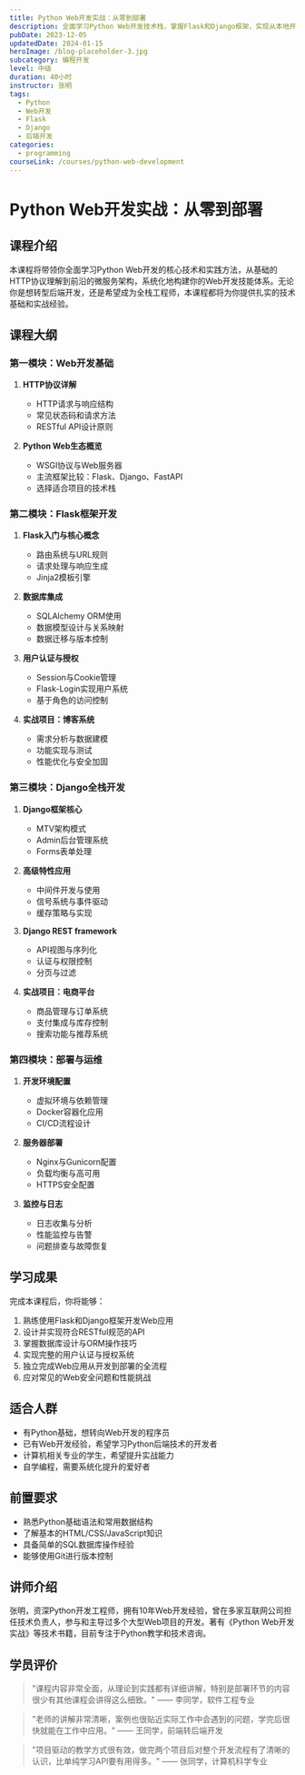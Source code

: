 ```yaml
---
title: Python Web开发实战：从零到部署
description: 全面学习Python Web开发技术栈，掌握Flask和Django框架，实现从本地开发到云端部署的完整流程。
pubDate: 2023-12-05
updatedDate: 2024-01-15
heroImage: /blog-placeholder-3.jpg
subcategory: 编程开发
level: 中级
duration: 40小时
instructor: 张明
tags:
  - Python
  - Web开发
  - Flask
  - Django
  - 后端开发
categories:
  - programming
courseLink: /courses/python-web-development
---
```


# Python Web开发实战：从零到部署

## 课程介绍

本课程将带领你全面学习Python Web开发的核心技术和实践方法，从基础的HTTP协议理解到前沿的微服务架构，系统化地构建你的Web开发技能体系。无论你是想转型后端开发，还是希望成为全栈工程师，本课程都将为你提供扎实的技术基础和实战经验。

## 课程大纲

### 第一模块：Web开发基础

1. **HTTP协议详解**
   - HTTP请求与响应结构
   - 常见状态码和请求方法
   - RESTful API设计原则

2. **Python Web生态概览**
   - WSGI协议与Web服务器
   - 主流框架比较：Flask、Django、FastAPI
   - 选择适合项目的技术栈

### 第二模块：Flask框架开发

1. **Flask入门与核心概念**
   - 路由系统与URL规则
   - 请求处理与响应生成
   - Jinja2模板引擎

2. **数据库集成**
   - SQLAlchemy ORM使用
   - 数据模型设计与关系映射
   - 数据迁移与版本控制

3. **用户认证与授权**
   - Session与Cookie管理
   - Flask-Login实现用户系统
   - 基于角色的访问控制

4. **实战项目：博客系统**
   - 需求分析与数据建模
   - 功能实现与测试
   - 性能优化与安全加固

### 第三模块：Django全栈开发

1. **Django框架核心**
   - MTV架构模式
   - Admin后台管理系统
   - Forms表单处理

2. **高级特性应用**
   - 中间件开发与使用
   - 信号系统与事件驱动
   - 缓存策略与实现

3. **Django REST framework**
   - API视图与序列化
   - 认证与权限控制
   - 分页与过滤

4. **实战项目：电商平台**
   - 商品管理与订单系统
   - 支付集成与库存控制
   - 搜索功能与推荐系统

### 第四模块：部署与运维

1. **开发环境配置**
   - 虚拟环境与依赖管理
   - Docker容器化应用
   - CI/CD流程设计

2. **服务器部署**
   - Nginx与Gunicorn配置
   - 负载均衡与高可用
   - HTTPS安全配置

3. **监控与日志**
   - 日志收集与分析
   - 性能监控与告警
   - 问题排查与故障恢复

## 学习成果

完成本课程后，你将能够：

1. 熟练使用Flask和Django框架开发Web应用
2. 设计并实现符合RESTful规范的API
3. 掌握数据库设计与ORM操作技巧
4. 实现完整的用户认证与授权系统
5. 独立完成Web应用从开发到部署的全流程
6. 应对常见的Web安全问题和性能挑战

## 适合人群

- 有Python基础，想转向Web开发的程序员
- 已有Web开发经验，希望学习Python后端技术的开发者
- 计算机相关专业的学生，希望提升实战能力
- 自学编程，需要系统化提升的爱好者

## 前置要求

- 熟悉Python基础语法和常用数据结构
- 了解基本的HTML/CSS/JavaScript知识
- 具备简单的SQL数据库操作经验
- 能够使用Git进行版本控制

## 讲师介绍

张明，资深Python开发工程师，拥有10年Web开发经验，曾在多家互联网公司担任技术负责人，参与和主导过多个大型Web项目的开发。著有《Python Web开发实战》等技术书籍，目前专注于Python教学和技术咨询。

## 学员评价

> "课程内容非常全面，从理论到实践都有详细讲解，特别是部署环节的内容很少有其他课程会讲得这么细致。" —— 李同学，软件工程专业

> "老师的讲解非常清晰，案例也很贴近实际工作中会遇到的问题，学完后很快就能在工作中应用。" —— 王同学，前端转后端开发

> "项目驱动的教学方式很有效，做完两个项目后对整个开发流程有了清晰的认识，比单纯学习API要有用得多。" —— 张同学，计算机科学专业